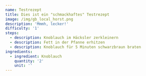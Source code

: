 ```yaml
---
name: Testrezept
title: Dies ist ein "schmackhaftes" Testrezept
image: /img/gb_local_horst.png
description: 'Mmmh, lecker!'
difficulty: '1'
steps:
  - description: Knoblauch im Häcksler zerkleinern
  - description: Fett in der Pfanne erhitzen
  - description: Knoblauch für 5 Minuten schwarzbraun braten
ingredients:
  - ingredient: Knoblauch
    quantity: '2'
    unit: ''
---
```


